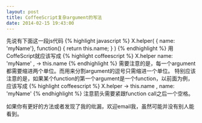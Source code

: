 ```yaml
---
layout: post
title: CoffeeScript复杂argument的写法
date: 2014-02-15 19:43:00
---
```


先说有下面这一段js代码
{% highlight javascript %}
X.helper(
    { name: 'myName'},
    function() {
        return this.name;
    }
)
{% endhighlight %}
用CoffeScript就应该写成
{% highlight coffeescript %}
X.helper
    name: 'myName'
  ,
    ->
      this.name
{% endhighlight %}
需要注意的是，每一个argument都需要缩进两个单位。而用来分割argument的逗号只需缩进一个单位。
特别应该注意的是，如果某个function的第一个argument是一个function，以前面为例，应该写成
{% highlight coffeescript %}
X.helper ->
      this.name
  ,
    name: 'myName'
{% endhighlight %}
注意箭头需要紧跟function call之后一个空格。

如果你有更好的方法或者发现了我的纰漏，欢迎email我，虽然可能并没有别人能看到。
